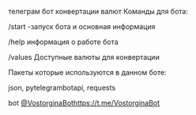 телеграм бот конвертации валют Команды для бота: 

/start -запуск бота и основная информация 

/help информация о работе бота

/values Доступные валюты для конвертации


Пакеты которые используются в данном боте:

json, pytelegrambotapi, requests



bot   [@VostorginaBot](https://t.me/VostorginaBot)https://t.me/VostorginaBot
